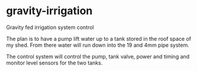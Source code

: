 # gravity-irrigation
Gravity fed irrigation system control

The plan is to have a pump lift water up to a tank stored in the roof space of my shed. From there water will run down into the 19 and 4mm pipe system.

The control system will control the pump, tank valve, power and timing and monitor level sensors for the two tanks.
